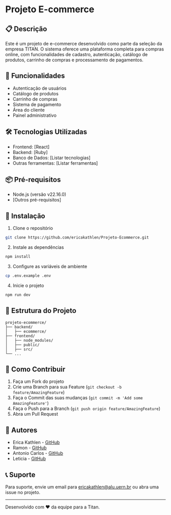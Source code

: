 ﻿# Projeto E-commerce

## 📋 Descrição
Este é um projeto de e-commerce desenvolvido como parte da seleção da empresa TITAN. O sistema oferece uma plataforma completa para compras online, com funcionalidades de cadastro, autenticação, catálogo de produtos, carrinho de compras e processamento de pagamentos.

## 🚀 Funcionalidades
- Autenticação de usuários
- Catálogo de produtos
- Carrinho de compras
- Sistema de pagamento
- Área do cliente
- Painel administrativo

## 🛠️ Tecnologias Utilizadas
- Frontend: [React]
- Backend: [Ruby]
- Banco de Dados: [Listar tecnologias]
- Outras ferramentas: [Listar ferramentas]

## 📦 Pré-requisitos
- Node.js (versão v22.16.0)
- [Outros pré-requisitos]

## 🔧 Instalação
1. Clone o repositório
```bash
git clone https://github.com/ericakathlen/Projeto-Ecommerce.git
```

2. Instale as dependências
```bash
npm install
```

3. Configure as variáveis de ambiente
```bash
cp .env.example .env
```

4. Inicie o projeto
```bash
npm run dev
```

## 📝 Estrutura do Projeto
```
projeto-ecommerce/
├── backend/
│   ├── ecommerce/
├── frontend/
│   ├── node_modules/
│   ├── public/
│   ├── src/
└── ...
```

## 🤝 Como Contribuir
1. Faça um Fork do projeto
2. Crie uma Branch para sua Feature (`git checkout -b feature/AmazingFeature`)
3. Faça o Commit das suas mudanças (`git commit -m 'Add some AmazingFeature'`)
4. Faça o Push para a Branch (`git push origin feature/AmazingFeature`)
5. Abra um Pull Request

## 👥 Autores
- Erica Kathlen - [GitHub](https://github.com/ericakathlen)
- Ramon - [GitHub](https://github.com/ramonsll)
- Antonio Carlos - [GitHub](https://github.com/Antonio-CarIos)
- Leticia - [GitHub](https://github.com/ILETICIAMIRANDA)

## 📞 Suporte
Para suporte, envie um email para ericakathlen@alu.uern.br ou abra uma issue no projeto.

---
Desenvolvido com ❤️ da equipe para a Titan.


